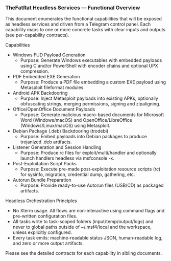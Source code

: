 ### TheFatRat Headless Services — Functional Overview

This document enumerates the functional capabilities that will be exposed as headless services and driven from a Telegram control panel. Each capability maps to one or more concrete tasks with clear inputs and outputs (see per-capability contracts).

Capabilities
- Windows FUD Payload Generation
  - Purpose: Generate Windows executables with embedded payloads using C and/or PowerShell with encoder chains and optional UPX compression.
- PDF Embedded EXE Generation
  - Purpose: Produce a PDF file embedding a custom EXE payload using Metasploit fileformat modules.
- Android APK Backdooring
  - Purpose: Inject Metasploit payloads into existing APKs, optionally obfuscating strings, merging permissions, signing and zipaligning.
- Office/OpenOffice Document Payloads
  - Purpose: Generate malicious macro-based documents for Microsoft Word (Windows/macOS) and OpenOffice/LibreOffice (Windows/Linux/macOS) using Metasploit.
- Debian Package (.deb) Backdooring (trodebi)
  - Purpose: Embed payloads into Debian packages to produce trojanized .deb artifacts.
- Listener Generation and Session Handling
  - Purpose: Produce rc files for exploit/multi/handler and optionally launch handlers headless via msfconsole -x.
- Post-Exploitation Script Packs
  - Purpose: Execute pre-made post-exploitation resource scripts (rc) for sysinfo, migration, credential dump, gathering, etc.
- Autorun Bundle Preparation
  - Purpose: Provide ready-to-use Autorun files (USB/CD) as packaged artifacts.

Headless Orchestration Principles
- No Xterm usage. All flows are non-interactive using command flags and pre-written configuration files.
- All tasks write to task-scoped folders (input/temp/output/logs) and never to global paths outside of ~/.msf4/local and the workspace, unless explicitly configured.
- Every task emits: machine-readable status JSON, human-readable log, and zero or more output artifacts.

Please see the detailed contracts for each capability in sibling documents.